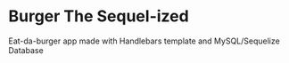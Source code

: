 # Burger The Sequel-ized
Eat-da-burger app made with Handlebars template and MySQL/Sequelize Database
